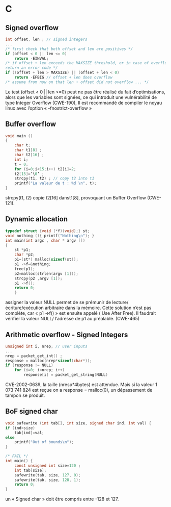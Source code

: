 # C

## Signed overflow

```C
int offset, len ; // signed integers
...
/* first check that both offset and len are positives */
if (offset < 0 || len <= 0)
    return -EINVAL;
/* if offset + len exceeds the MAXSIZE threshold, or in case of overflow,
return an error code */
if ((offset + len > MAXSIZE) || (offset + len < 0)
    return -EFBIG // offset + len does overflow
/* assume from now on that len + offset did not overflow ... */
```

Le test (offset < 0 || len <=0) peut ne pas être réalisé du fait d’optimisations,
alors que les variables sont signées, ce qui introduit une vulnérabilité de type Integer
Overflow (CWE-190), Il est recommandé de compiler le noyau linux avec l’option « -fnostrict-overflow »

## Buffer overflow

```C
void main ()
{
    char t;
    char t1[8] ;
    char t2[16] ;
    int i;
    t = 0;
    for (i=0;i<15;i++) t2[i]=2;
    t2[15]=’\0’ ;
    strcpy(t1, t2) ; // copy t2 into t1
    printf("La valeur de t : %d \n", t);
}

```
strcpy(t1, t2) copie t2[16] danst1[8], provoquant un Buffer Overflow (CWE-121).


## Dynamic allocation

```C
typedef struct {void (*f)(void);} st;
void nothing (){ printf("Nothing\n"); }
int main(int argc , char * argv [])
{ 
    st *p1;
    char *p2;
    p1=(st*) malloc(sizeof(st));
    p1 ->f=&nothing;
    free(p1);
    p2=malloc(strlen(argv [1]));
    strcpy(p2 ,argv [1]);
    p1 ->f();
    return 0;
    }

```

assigner la valeur NULL permet de se prémunir de lecture/écriture/exécution
arbitraire dans la mémoire. Cette solution n’est pas complète, car « p1 ->f() » est ensuite
appelé ( Use After Free). Il faudrait vérifier la valeur NULL/ l’adresse de p1 au préalable.
(CWE-465)

## Arithmetic overflow - Signed Integers

```C
unsigned int i, nrep; // user inputs
...
nrep = packet_get_int() ;
response = malloc(nrep*sizeof(char*));
if (response != NULL)
    for (i=0; i<nrep; i++)
        response[i] = packet_get_string(NULL)
```

CVE-2002-0639, la taille (nresp*4bytes) est attendue. Mais si la
valeur 1 073 741 824 est reçue on a response = malloc(0), un dépassement de tampon se
produit. 





## BoF signed char

```C
void safewrite (int tab[], int size, signed char ind, int val) {
if (ind<size)
    tab[ind]=val;
else
    printf("Out of bounds\n");
}

/* FAIL */
int main() {
    const unsigned int size=120 ;
    int tab[size];
    safewrite(tab, size, 127, 0);
    safewrite(tab, size, 128, 1); 
    return 0;
}
```

un « Signed char » doit être compris entre -128 et 127. 